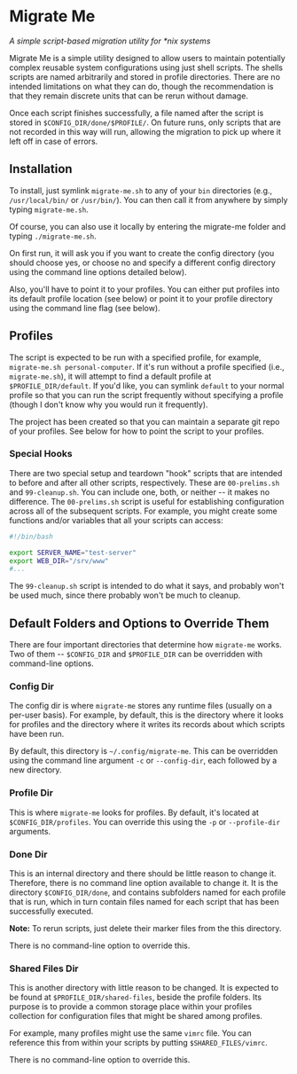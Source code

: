 # Migrate Me

_A simple script-based migration utility for *nix systems_

Migrate Me is a simple utility designed to allow users to maintain potentially complex reusable system configurations using just shell scripts. The shells scripts are named arbitrarily and stored in profile directories. There are no intended limitations on what they can do, though the recommendation is that they remain discrete units that can be rerun without damage.

Once each script finishes successfully, a file named after the script is stored in `$CONFIG_DIR/done/$PROFILE/`. On future runs, only scripts that are not recorded in this way will run, allowing the migration to pick up where it left off in case of errors.

## Installation

To install, just symlink `migrate-me.sh` to any of your `bin` directories (e.g., `/usr/local/bin/` or `/usr/bin/`). You can then call it from anywhere by simply typing `migrate-me.sh`.

Of course, you can also use it locally by entering the migrate-me folder and typing `./migrate-me.sh`.

On first run, it will ask you if you want to create the config directory (you should choose yes, or choose no and specify a different config directory using the command line options detailed below).

Also, you'll have to point it to your profiles. You can either put profiles into its default profile location (see below) or point it to your profile directory using the command line flag (see below).

## Profiles

The script is expected to be run with a specified profile, for example, `migrate-me.sh personal-computer`. If it's run without a profile specified (i.e., `migrate-me.sh`), it will attempt to find a default profile at `$PROFILE_DIR/default`. If you'd like, you can symlink `default` to your normal profile so that you can run the script frequently without specifying a profile (though I don't know why you would run it frequently).

The project has been created so that you can maintain a separate git repo of your profiles. See below for how to point the script to your profiles.

### Special Hooks

There are two special setup and teardown "hook" scripts that are intended to before and after all other scripts, respectively. These are `00-prelims.sh` and `99-cleanup.sh`. You can include one, both, or neither -- it makes no difference. The `00-prelims.sh` script is useful for establishing configuration across all of the subsequent scripts. For example, you might create some functions and/or variables that all your scripts can access:

```bash
#!/bin/bash

export SERVER_NAME="test-server"
export WEB_DIR="/srv/www"
#...
```

The `99-cleanup.sh` script is intended to do what it says, and probably won't be used much, since there probably won't be much to cleanup.

## Default Folders and Options to Override Them

There are four important directories that determine how `migrate-me` works. Two of them -- `$CONFIG_DIR` and `$PROFILE_DIR` can be overridden with command-line options.

### Config Dir

The config dir is where `migrate-me` stores any runtime files (usually on a per-user basis). For example, by default, this is the directory where it looks for profiles and the directory where it writes its records about which scripts have been run.

By default, this directory is `~/.config/migrate-me`. This can be overridden using the command line argument `-c` or `--config-dir`, each followed by a new directory.

### Profile Dir

This is where `migrate-me` looks for profiles. By default, it's located at `$CONFIG_DIR/profiles`. You can override this using the `-p` or `--profile-dir` arguments.

### Done Dir

This is an internal directory and there should be little reason to change it. Therefore, there is no command line option available to change it. It is the directory `$CONFIG_DIR/done`, and contains subfolders named for each profile that is run, which in turn contain files named for each script that has been successfully executed.

**Note:** To rerun scripts, just delete their marker files from the this directory.

There is no command-line option to override this.

### Shared Files Dir

This is another directory with little reason to be changed. It is expected to be found at `$PROFILE_DIR/shared-files`, beside the profile folders. Its purpose is to provide a common storage place within your profiles collection for configuration files that might be shared among profiles.

For example, many profiles might use the same `vimrc` file. You can reference this from within your scripts by putting `$SHARED_FILES/vimrc`.

There is no command-line option to override this.

